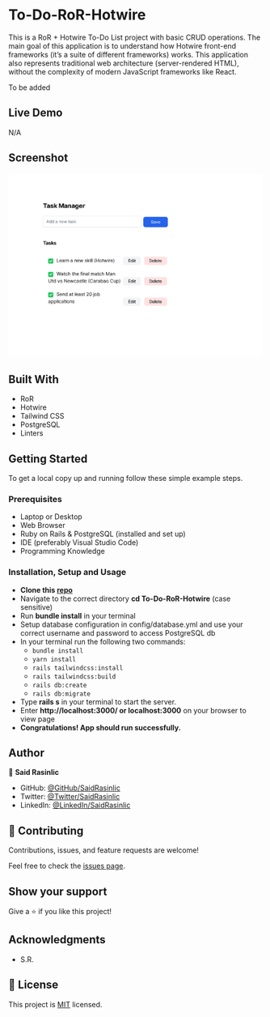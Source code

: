# To-Do-RoR-Hotwire
This is a RoR + Hotwire To-Do List project with basic CRUD operations. The main goal of this application is to understand how Hotwire front-end frameworks (it’s a suite of different frameworks) works. This application also represents traditional web architecture (server-rendered HTML), without the complexity of modern JavaScript frameworks like React.

To be added

## Live Demo

N/A

<!-- ### <p align="center"><a href="https://saidrasinlic.github.io/Law-Firm/">Live Demo</a></p> -->


## Screenshot
<p align="center"><img src="./app/assets/images/Project-Snapshot.png" alt="Project Snapshot" />


## Built With

- RoR
- Hotwire
- Tailwind CSS
- PostgreSQL
- Linters

## Getting Started

To get a local copy up and running follow these simple example steps.


### Prerequisites

- Laptop or Desktop
- Web Browser
- Ruby on Rails & PostgreSQL (installed and set up)
- IDE (preferably Visual Studio Code)
- Programming Knowledge

### Installation, Setup and Usage

- **Clone this [repo](https://github.com/SaidRasinlic/To-Do-RoR-Hotwire)**
- Navigate to the correct directory **cd To-Do-RoR-Hotwire** (case sensitive)
- Run **bundle install** in your terminal
- Setup database configuration in config/database.yml and use your correct username and password to access PostgreSQL db
- In your terminal run the following two commands:
  - `bundle install`
  - `yarn install`
  - `rails tailwindcss:install`
  - `rails tailwindcss:build`
  - `rails db:create`
  - `rails db:migrate`
- Type **rails s** in your terminal to start the server.
- Enter **http://localhost:3000/ or localhost:3000** on your browser to view page
- **Congratulations! App should run successfully.**

## Author

👤 **Said Rasinlic**

- GitHub: [@GitHub/SaidRasinlic](https://github.com/SaidRasinlic)
- Twitter: [@Twitter/SaidRasinlic](https://twitter.com/SaidRasinlic)
- LinkedIn: [@LinkedIn/SaidRasinlic](https://www.linkedin.com/in/SaidRasinlic)


## 🤝 Contributing

Contributions, issues, and feature requests are welcome!

Feel free to check the [issues page](../../issues/).

## Show your support

Give a ⭐️ if you like this project!

## Acknowledgments

- S.R.

## 📝 License

This project is [MIT](LICENSE) licensed.
